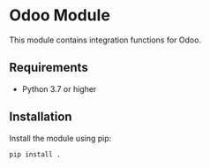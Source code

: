 # Odoo Module

This module contains integration functions for Odoo.

## Requirements

- Python 3.7 or higher

## Installation

Install the module using pip:

```sh
pip install .
